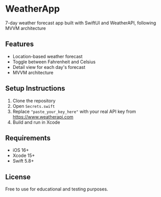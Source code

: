 # WeatherApp

7-day weather forecast app built with SwiftUI and WeatherAPI, following MVVM architecture

## Features

- Location-based weather forecast
- Toggle between Fahrenheit and Celsius
- Detail view for each day's forecast
- MVVM architecture

## Setup Instructions

1. Clone the repository
2. Open `Secrets.swift`
3. Replace `"paste_your_key_here"` with your real API key from https://www.weatherapi.com
4. Build and run in Xcode

## Requirements

- iOS 16+
- Xcode 15+
- Swift 5.8+

## License

Free to use for educational and testing purposes.


